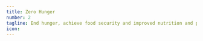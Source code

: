 ```yaml
---
title: Zero Hunger
number: 2
tagline: End hunger, achieve food security and improved nutrition and promote sustainable agriculture.
icon:
---
```

